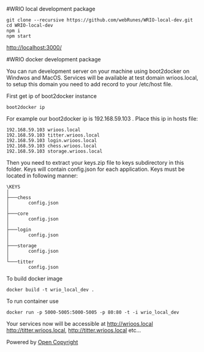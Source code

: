 #WRIO local development package
```
git clone --recursive https://github.com/webRunes/WRIO-local-dev.git
cd WRIO-local-dev
npm i
npm start
```
[http://localhost:3000/](http://localhost:3000/)


#WRIO docker development package

You can run development server on your machine using boot2docker on Windwos and MacOS. Services will be available at test domain wrioos.local,
to setup this domain you need to add record to your /etc/host file.

First get ip of boot2docker instance

```
boot2docker ip
```

For example our boot2docker ip is 192.168.59.103 . Place this ip in hosts file:

```
192.168.59.103 wrioos.local
192.168.59.103 titter.wrioos.local
192.168.59.103 login.wrioos.local
192.168.59.103 chess.wrioos.local
192.168.59.103 storage.wrioos.local
```

Then you need to extract your keys.zip file to keys subdirectory in this folder. Keys will contain config.json for each application.
Keys must be located in following manner:
```
\KEYS
│
├───chess
│       config.json
│
├───core
│       config.json
│
├───login
│       config.json
│
├───storage
│       config.json
│
└───titter
        config.json
```

To build docker image
```
docker build -t wrio_local_dev .
```

To run container use
```
docker run -p 5000-5005:5000-5005 -p 80:80 -t -i wrio_local_dev
```

Your services now will be accessible at http://wrioos.local http://titter.wrioos.local, http://titter.wrioos.local etc...

Powered by [Open Copyright](http://opencopyright.webrunes.com)
